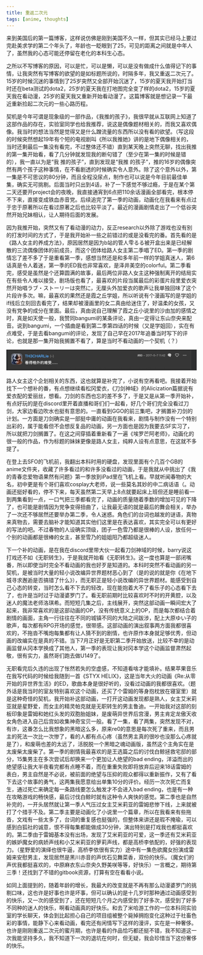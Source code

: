 ```yaml
---
title: 重返二次元
tags: [anime, thoughts]
---
```


来到美国后的第一篇博客，这样说仿佛是刚到美国不久一样，但其实已经马上要过完赴美求学的第二个年头了，年龄也一眨眼到了25，可见的距离之间就是中年人了，虽然我的心态可能还停留在老化的本科生心态。

之所以不写博客的原因，可以是忙，可以是懒，可以是没有做成什么值得记下的事情，让我突然有写博客的欲望的是如标题所说的，时隔多年，我又重返二次元了。15岁的时候沉迷的事情到了25岁突然又全部开始沉迷了，15岁的夏天我开始打当时还在beta测试的dota2，25岁的夏天我在打地图完全变了样的dota2，15岁的夏天我在看动漫，25岁的夏天我又重新开始看动漫了。这篇博客就是想记录一下最近重新捡起二次元的一些心路历程。

契机是今年可谓是现象级的一部作品，《我推的孩子》，我很早就从互联网上知道了这部作品的存在，实验室同学也给我推荐，说这是偶像题材相关的，而我又喜欢偶像。我当时的想法当然是觉得又是什么蹭流量的东西所以没有看的欲望。（写这段的时候突然想起19年有个短的电视剧叫《所以我推她》讲的是地下偶像相关的，当时还剩最后一集没有看完，不过整体还不错）直到某天晚上突然无聊，找出我推的第一集开始看，看了几分钟就发现我的断句错了（至少在第一集的时候是错的），我一直以为是“我 推的孩子”，直到发现是“我推 的孩子”，推的16岁的偶像突然有两个孩子这种事情，在不看剧透的时候确实令人意外。除了这个意外以外，第一集是不可思议的80分钟，而且全程没尿点，制作也可以说是今年目前最佳单集，确实无可挑剔。后面当时只出到4话，补了一下感觉不够过瘾，于是在某个第二天还要开project会的夜晚，我直接通宵到6点把110余话漫画全部看完，根本停不下来，直接变成铁血赤音党。后续追完了第一季的动画，动画化在我看来有点过于忠于原著所以在看过原著之后也比较平淡了。最近的漫画剧情走出了一个低谷突然开始兄妹相认，让人期待后面的发展。

因为我推开始，突然又有了看动漫的动力，反正research以外除了游戏也没有别的打发时间的方式了，于是我开始补一些之前错过的或是没看完的番。首先看的是《路人女主的养成方法》，原因居然是因为b站的管人雫るる被开盒出来是已经解散的三流偶像团体的前成员，而这个团体给路人女主第二季唱了ED。第一季的剧情忘了差不多了于是重看第一季，感想当然还是和多年前一样的学姐真迷人，第6话真是令人着迷，第一季的ED我也非常喜欢，是泽井美空的colorful。第二季看完，感受是虽然是个还算圆满的故事，最后两位非路人女主这种强制离开的结局实在有些令人难以接受，剧场版也看了，最喜欢的片段当属最后的彩蛋片段里爱衣突然开始唱ラブ・ストーリーは突然に，无厘头外加爱衣的歌声让我单独回味了这个片段许多次。嘛，最喜欢的果然还是霞之丘学姐，所以听说有个漫画写的是学姐的if线后立刻回去看完了，结果却被漫画里的女二真由给迷住了，好温柔的女孩，又没有党争的成分在里面。最后，真由说自己理解了霞之丘小说里的沙由加的感情之时，真是如天使一般，我赞同bangumi的某条评论，真由一定得让东山奈央来配音。说到bangumi，一个插曲是看到第二季第四话的时候（又是学姐回），实在有点难受，于是去看bangumi的评论，发现了自己早在2017年追番当时写下的评论，也就是那一集开始我搁置不看了，算是当时不看动画的一个契机（？）

![bangumi-comment](/images/back-to-nijigen/comment.png)

路人女主这个企划相关的东西，这也就算是补完了，小说有空再看吧。我接着开始找下一个想补的番，有点想继续看松冈爱衣，《刀剑神域》的Alicization篇据说有爱衣配的爱丽丝，想看。刀剑的东西也忘的差不多了，于是又是从第一季开始补，有点好玩的是在discord里开着直播和哥们们一起看，好几个哥们完全没看过刀剑，大家边看边吹水也挺有意思的。一直看到GGO的前三集吧，才搁置补刀剑的计划。一方面是刀剑确实是一部挺中庸的动画在我看来，剧情与制作没有一个特别出彩的，属于能看但不会想反复品的动画，另一方面也是因为我要去SF实习了，所以就把刀剑搁置了。在这之间穿插着重新看了一遍《埃罗芒阿老师》，动画化的很一般的作品，作为标题的妹妹更像是路人女主，纯粹人设有点意思，在这就不多提了。

在登上去SFO的飞机前，我翻出本科时用的硬盘，发现里面有个几百个GB的anime文件夹，收藏了许多看过的和许多没看过的动画，于是我就从中挑出了《我的青春恋爱物语果然有问题》第一季放到iPad里在飞机上看。早就听闻春物的大名，初中更是有个哥们喜欢cosplay大老师，说一些莫名其妙的中二病话语（。动画还挺好看的，停不下来，每天虽然第二天早上8点就要起床上班但还是睡前看一到两集看到一点，一口气把三季都看完了，动画的质量随着季数的增加可见的下降了，也可能是剧情因为党争变得扭曲了，让我最无语的就是最后的舞会相关，举办了一次还不够居然还要举办第二季，令人迷惑。角色们的台词也越发的谜语，真物来真物去，需要去脑补才能知道其实他们这里是在表达喜欢，其实完全可以有更好的写法的吧。不过春物的人设确实顶级，团子一色雪乃都是很棒的人设，放任何一个别的动画都是很棒的女主，甚至雪乃的姐姐阳乃都超级迷人。

下一个补的动画，是在我在discord里带大伙一起看刀剑神域的时候，barry说这打戏还不如《无职转生》，于是我就开始看《无职转生》。这一度也算是一部闭嘴番，所以即使当时完全不看动画的我也好歹是知道的。本科时突然不看动画的另一契机，是被当时大量的轻小说改编异世界题材恶心到了（是的说的就是你《在地下城寻求邂逅是否搞错了什么》），而无职正是轻小说改编的异世界题材。能感受到自己心态的转变，当时怎么看不下去的轻改，现在能抱着大不了看乐子的心态看下去了，也许是当时过于动漫婆罗门了。看无职前期时比较喜欢时不时的开黄腔，以及迷人的魔法老师洛琪希。而短短几集之后，主线展开，突然这部动画一瞬间宏大了起来，我非常喜欢的是这部动画的OP，没有传统意义上的OP，而是每次都结合着剧情的画面，主角一行往往在不同的城镇不同的大陆之间跋涉，配上大原ゆい子的歌声，每次都有RPG开场的感觉，很带感。这部动画的演出叙事两方面我都很喜欢的，不拖沓不嘴炮每集都有让人猜不到的剧情，也许原作本身就足够优秀，但动画的改编实在是真的不错。当下7月正好是无职第二季开始放送，比较不幸的是动画监督从冈本学换成了其他人，第一季的表现让我对冈本学这个动画监督肃然起敬，很有实力，虽然哥们跑去做U149了。

无职看完后久违的出现了怅然若失的空虚感，不知道看啥才能填补。结果苹果音乐在我写代码的时候给我随到一首《STYX HELIX》，这是当年大火的动画《Re:从零开始的异世界生活》的ED，歌曲本身是很好听的，没看过动画的我都很喜欢。（题外话是我当时的室友特别喜欢这个动画，还买了个雷姆的等身抱枕放在寝室里）就是这种奇怪的契机，我开始补这部动画，一打开这动画发现都是熟人，女主艾米莉亚就是星野爱，而女主的精灵帕克就是无职转生的男主鲁迪。一开始我对这部的刻板印象是雷姆和她红头发的双胞胎姐妹，是废萌异世界后宫漫，男主肯定龙傲天收女角色进入自己后宫如收集神奇宝贝一般。看了一集，看了两集，突然发现不对，有诈，这番怎么比我想象的黑暗这么多，原来re0的意思是每次死了重来，而且男主的死法一次比一次惨了，看的人都有点心疼（虽然男主真的很吵也没那么心疼就是了），和废萌也差的太远了，活脱脱一个黑暗之魂动画版，虽然这个主角实在是太废柴太废柴了。第一季的剧情我最喜欢的是王选篇之后的讨伐白鲸拯救宅邸的部分，15集男主在多次尝试后却换来一个更加让人绝望的bad ending，洋溢而出的绝望感让我大半夜看完都有点睡不着，而在重重失败即将放弃后迎来18话雷姆的表白，男主自然是不必说，被前面的绝望与压抑的观众都得以重新振作，又有了看下去这个故事的勇气，这两集我愿意给出单集10分的评价。经历一次次死亡而复生，通过死亡来确定每一条路线要怎么触发才不会进入bad ending，也是有一种在攻略游戏的畅快感，最后讨伐白鲸时就有这种令人爽快的感觉。第二季也是自然补完的，一开头居然就让第一季人气压过女主艾米莉亚的雷姆悲惨下线，上来就被打了个措手不及。第二季主要是动画化了小说里一个篇章，所以在我看来有些拖沓，文戏有一些太多了，台词的重复感也挺强的，但整体来讲还是瑕不掩瑜，可以感到白狐社的诚意，恨不得每集都能做成30分钟，演出特别是打戏我也都挺喜欢的。第二季由于雷姆基本没有出场，发现了艾米莉亚的可爱，这一季还有艾米莉亚的嫉妒魔女的病娇声线和小艾米莉亚的萝莉声线，都是高桥李依配的，好强的表现力。（星野爱的演绎也很牛逼，高桥李依很有实力）途中有一集色欲魔女扮演成雷姆来安慰男主，发现居然是黑川赤音的声优石见舞菜香，双份的快乐。（魔女们的声优我都挺喜欢的，中原麻衣东山奈央久野美咲等等，好快乐）一言概之，期待第三季！还找到了不错的gitbook资源，打算有空在看看小说。

如同上面提到的，随着年龄的增长，我最大的改变就是不再有那么动漫婆罗门的挑剔口味，这也许是好事也许是坏事，但可以确认的是十几岁时那种通过动画感受到的快乐，又一次的感受到了，还在短短几个月之内感受到了好多次，感受到了好多不同种的迷人的快乐，啊看动画真的好快乐。和去了米哈游工作的一位本科同实验室的学长聊天，体会到比起担心自己的项目组被整个毙掉拥抱变化这种过于社畜色彩的事情，能静下心来看动画，看完还有闲情写下这样的漫评，实在是一种奢侈。也许是刚刚重返二次元的蜜月期，也许是看的作品恰巧都还挺不错，我不知道这一次我能坚持多久，我不知道下一次的退坑在何时，但无疑，我会珍惜当下这份奢侈的快乐。
